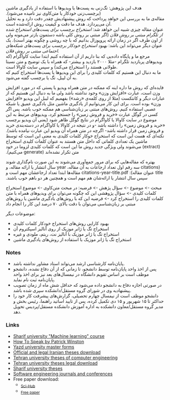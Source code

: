 ﻿‫هدف این پژوهش: تگ‌زنی به پست‌ها یا ویدیوها با استفاده از یادگیری ماشین (برچسب‌زنی خودکار یا متن‌کاوی نیز نامیده می‌شود).  
مقاله‌ی ما به بررسی این خواهد پرداخت که روش پیشنهادیش چقدر دقت دارد و به تحلیل آن می‌پردازد. هدف ما دقت و کیفیت روش ارائه‌شده است.  
عنوان مقاله چیزی شبیه این خواهد شد: *استخراج برچسب برای پست‌های استخراج شده از تلگرام مبتنی بر روش فلان* (اگر مبتنی بر روش کلی باشه دستمون بازتر می‌مونه ولی از اون طرف اگر در زمان ارائه پروپوزال بدانیم که با چه روشی و چگونه بهتر است). یک عنوان دیگر می‌تواند این باشد: *بهبود استخراج خودکار برچسب برای پست‌های شبکه‌های اجتماعی مبتنی بر روش فلان*.  
مرجع ما و پایگاه داده‌یی که بنا داریم از آن استفاده کنیم ابتدا سایت کاواگرام (که ویدیوهای پربازدید تلگرام -مثلا ۲۰۰۰ بازدید و بیشتر- که همراه با یک توضیح و متن نسبتا طولانی هستند را استخراج می‌کند) و سپس سایت کاوالا است.  
ما به دنبال این هستیم که کلمات کلیدی را برای این ویدیوها یا پست‌ها استخراج کنیم که به آن لیبل، تگ یا برچسب گفته می‌شود.

‫فایده‌ای که روش ما داره اینه که ممکنه در متن همراه ویدیو یا پستی که در مورد افزایش وزن است، عبارت «افزایش وزن» وجود نداشته باشد ولی ما به دنبال این هستیم که از عبارات دیگر و کانتکست (مثلا از روی کلمه‌ی «رشد») بفهمیم که لیبل این ویدیو «افزایش وزن» بوده است. برای این کار می‌توانیم از یادگیری ماشین مثل یادگیری عمیق یا شبکه عصبی استفاده کنیم. روش‌های مبتنی بر زبان‌شناسی هم ممکنه خوب باشه. پس اگر کسی در گوگل عبارت «خرید و فروش زمین» را جستجو کرد، ویدیوهای مرتبط به این موضوع در سایت کاوالا یا کاواگرام در نتایج گوگل ظاهر شود (یعنی آن ویدیو برچسب «خرید و فروش زمین» را داشته باشد -و در نتیجه در کاوالا یا کاواگرام در دسته‌بندی خرید و فروش زمین قرار داشته باشد- اگرچه در متن همراه آن ویدیو این عبارت نیامده باشد).
نکته‌ای که هست این است که استخراج خوکار کلمات کلیدی به معنی این‌ است که توسط ماشین یک تعدادی کلماتی که داخل متن هستند به عنوان کلمات کلیدی استخراج (extract) می‌شوند ولی ویژگی جدید روش ما این است که کلمات کلیدی لزوما در خود متن تکرار نشده‌اند (generate می‌کنیم).

‫بهتره که مقاله‌هایی که برای مرور جمع‌آوری می‌شوند به این صورت نام‌گذاری شوند (citations سه رقم اول تعداد ارجاعات به آن مقاله، year سال انتشار یا ارائه مقاله، و title عنوان مقاله):
citations-year-title.pdf
‮مقاله‌ها ابتدا تعداد ارجاعشان مهم است و سپس سال انتشار یا ارائه‌شان هم مهم است و همچنین هر دو باهم خوب باشند.

مبحث -> موضوع -> سؤال پژهش -> فرضیه:
در مبحث متن‌کاوی -> موضوع استخراج کلمات کلیدی -> سؤال پژوهشی این که چگونه می‌توان برای ویدیوهای همراه با متن کلمات کلیدی را استخراج کرد -> فرضیه این که با روش‌های یادگیری ماشین یا روش‌های مبتنی بر زبان‌شناسی می‌توان با دقت بالای ۷۰ درصد این کار را انجام داد


موضوعات دیگر:
- بهبود کارایی روش‌های استخراج خودکار کلمات کلیدی
- استخراج تگ یا ژانر موزیک از روی آنالیز اسپکتروم آن
- استخراج تگ یا ژانر موزیک با آنالیز نت، ریتم، ملودی و غیره
- استخراج تگ یا ژانر موزیک با استفاده از روش‌های یادگیری ماشین


### Notes
- پایان‌نامه کارشناسی ارشد می‌تواند استاد مشاور نداشته باشد.
- پس از اخذ واحد پایان‌نامه توسط دانشجو، تا زمانی که از آن دفاع نشده، دانشجو موظف است بر اساس
تقویم دانشگاه در نیمسال‌های بعد نیز برای اخذ واحد پایان‌نامه ثبت نام نماید.
- در صورتی اجازه دفاع به دانشجو داده می‌شود که حداقل شش ماه از زمان تصویب پیشنهادیه وی در
شورای گروه مستقل/دانشکده سپری شده باشد.
- دانشجو موظف است از نیمسال چهارم تحصیلی، گزارش‌های پیشرفت کار خود را حداکثر تا ۱۵ شهریور
و ۱۵ دی تکمیل کرده، پس از تایید اساتید راهنما، رئیس بخش و مدیر گروه مستقل/معاون دانشکده به اداره
آموزش دانشکده مستقل/پردیس تحویل دهد.


### Links
- [Sharif university "Machine learning" course](http://ocw.sharif.edu/course/id/202/%D9%85%D9%87%D8%AF%DB%8C%D9%87-%D8%B3%D9%84%DB%8C%D9%85%D8%A7%D9%86%DB%8C-/%DB%8C%D8%A7%D8%AF%DA%AF%DB%8C%D8%B1%DB%8C-%D9%85%D8%A7%D8%B4%DB%8C%D9%86.html)
- [How To Speak by Patrick Winston](https://www.youtube.com/watch?v=Unzc731iCUY)
- [Yazd university master forms](https://yazd.ac.ir/offices/educational/deputy/graduate/home/forms/master)
- [Official and legal Iranian theses download](https://ganj.irandoc.ac.ir/#/)
- [Tehran university theses of computer engineering](https://ut.ac.ir/fa/thesis?ThesisSearch%5BmajorName%5D=%D9%85%D9%87%D9%86%D8%AF%D8%B3%DB%8C+%DA%A9%D8%A7%D9%85%D9%BE%DB%8C%D9%88%D8%AA%D8%B1+-%D9%86%D8%B1%D9%85+%D8%A7%D9%81%D8%B2%D8%A7%D8%B1)
- [Tehran university theses legal download](http://utdlib.ut.ac.ir/Search/SimpleSearch)
- [Sharif university theses](http://library.sharif.ir/parvan/searchStandard.do?action=simple)
- [Software engineering journals and conferences](https://www.scimagojr.com/journalrank.php?area=1700&category=1712)
- Free paper download:
   + <sub><a href="https://sci-hub.tw/">Sci-Hub</a></sub>
   + <sub><a href="https://freepaper.me/">Free paper</a>
